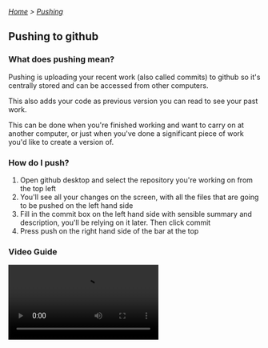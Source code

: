 *[Home](https://github.com/BHASVIC-CompSci/.github/blob/main/profile/README.md) > [Pushing](./pushing.md)*

## Pushing to github

### What does pushing mean?
Pushing is uploading your recent work (also called commits) to github so it's centrally stored and can be accessed from other computers. 

This also adds your code as previous version you can read to see your past work.

This can be done when you're finished working and want to carry on at another computer, or just when you've done a significant piece of work you'd like to create a version of.

### How do I push?
1. Open github desktop and select the repository you're working on from the top left
2. You'll see all your changes on the screen, with all the files that are going to be pushed on the left hand side
3. Fill in the commit box on the left hand side with sensible summary and description, you'll be relying on it later. Then click commit
4. Press push on the right hand side of the bar at the top

### Video Guide

![Pushing using the GUI](../Media/commitPush.mp4)